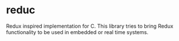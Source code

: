 # reduc

Redux inspired implementation for C.
This library tries to bring Redux functionality to be used in embedded or real time systems.